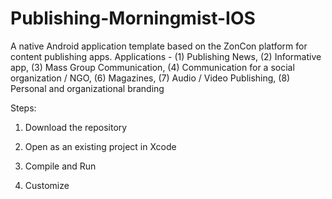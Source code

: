 # Publishing-Morningmist-IOS
A native Android application template based on the ZonCon platform for content publishing apps. Applications - (1) Publishing News, (2) Informative app, (3) Mass Group Communication, (4) Communication for a social organization / NGO, (6) Magazines, (7) Audio / Video Publishing, (8) Personal and organizational branding

Steps:

1. Download the repository

2. Open as an existing project in Xcode

3. Compile and Run

4. Customize
